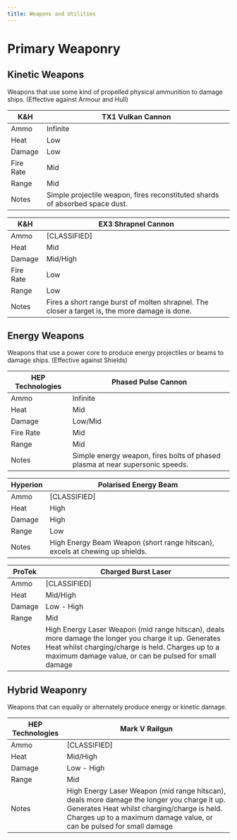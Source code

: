 ```yaml
---
title: Weapons and Utilities
---
```

# Primary Weaponry
## Kinetic Weapons
Weapons that use some kind of propelled physical ammunition to damage ships. (Effective against Armour and Hull)

| K&H | TX1 Vulkan Cannon |
| -|- |
| Ammo | Infinite |
| Heat | Low |
| Damage | Low |
| Fire Rate | Mid |
| Range | Mid |
| Notes | Simple projectile weapon, fires reconstituted shards of absorbed space dust. |

| K&H | EX3 Shrapnel Cannon |
| -|- |
| Ammo | [CLASSIFIED] |
| Heat | Mid |
| Damage | Mid/High |
| Fire Rate | Low |
| Range | Low |
| Notes | Fires a short range burst of molten shrapnel. The closer a target is, the more damage is done. |

## Energy Weapons
Weapons that use a power core to produce energy projectiles or beams to damage ships. (Effective against Shields)

| HEP Technologies | Phased Pulse Cannon |
| -|- |
| Ammo | Infinite |
| Heat | Mid |
| Damage | Low/Mid |
| Fire Rate | Mid |
| Range | Mid |
| Notes | Simple energy weapon, fires bolts of phased plasma at near supersonic speeds. |

| Hyperion | Polarised Energy Beam |
| -|- |
| Ammo | [CLASSIFIED] |
| Heat | High |
| Damage | High |
| Range | Low |
| Notes | High Energy Beam Weapon (short range hitscan), excels at chewing up shields. |

| ProTek | Charged Burst Laser |
| -|- |
| Ammo | [CLASSIFIED] |
| Heat | Mid/High |
| Damage | Low - High |
| Range | Mid |
| Notes | High Energy Laser Weapon (mid range hitscan), deals more damage the longer you charge it up.  Generates Heat whilst charging/charge is held.  Charges up to a maximum damage value, or can be pulsed for small damage |

## Hybrid Weaponry
Weapons that can equally or alternately produce energy or kinetic damage.

| HEP Technologies | Mark V Railgun |
| -|- |
| Ammo | [CLASSIFIED] |
| Heat | Mid/High |
| Damage | Low - High |
| Range | Mid |
| Notes | High Energy Laser Weapon (mid range hitscan), deals more damage the longer you charge it up.  Generates Heat whilst charging/charge is held.  Charges up to a maximum damage value, or can be pulsed for small damage |
<!--stackedit_data:
eyJoaXN0b3J5IjpbMTM0NjU5NTUyNCwxMjI5Mzg4MTksLTE2Nj
U2ODc5ODYsLTIwMTQzODg2MjIsNzAxMTQxMjQ3LDIxMjM1MTk2
OTBdfQ==
-->